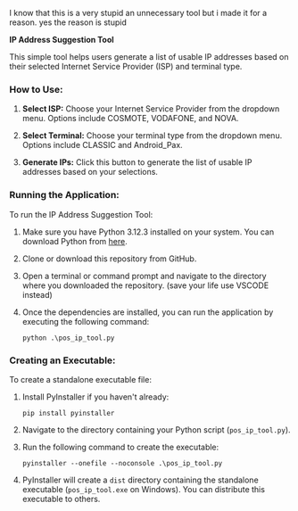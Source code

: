 <!--
 Copyright (c) 2024 KmTempe
 
 This software is released under the MIT License.
 https://opensource.org/licenses/MIT
-->
I know that this is a very stupid an unnecessary tool but i made it for a reason. yes the reason is stupid

**IP Address Suggestion Tool**

This simple tool helps users generate a list of usable IP addresses based on their selected Internet Service Provider (ISP) and terminal type.

### How to Use:

1. **Select ISP:** Choose your Internet Service Provider from the dropdown menu. Options include COSMOTE, VODAFONE, and NOVA.

2. **Select Terminal:** Choose your terminal type from the dropdown menu. Options include CLASSIC and Android_Pax.

3. **Generate IPs:** Click this button to generate the list of usable IP addresses based on your selections.

### Running the Application:

To run the IP Address Suggestion Tool:

1. Make sure you have Python 3.12.3 installed on your system. You can download Python from [here](https://www.python.org/downloads/release/python-3123/).

2. Clone or download this repository from GitHub.

3. Open a terminal or command prompt and navigate to the directory where you downloaded the repository. (save your life use VSCODE instead)

4. Once the dependencies are installed, you can run the application by executing the following command:
   ```
   python .\pos_ip_tool.py
   ```

### Creating an Executable:

To create a standalone executable file:

1. Install PyInstaller if you haven't already:
   ```
   pip install pyinstaller
   ```

2. Navigate to the directory containing your Python script (`pos_ip_tool.py`).

3. Run the following command to create the executable:
   ```
   pyinstaller --onefile --noconsole .\pos_ip_tool.py
   ```

4. PyInstaller will create a `dist` directory containing the standalone executable (`pos_ip_tool.exe` on Windows). You can distribute this executable to others.
